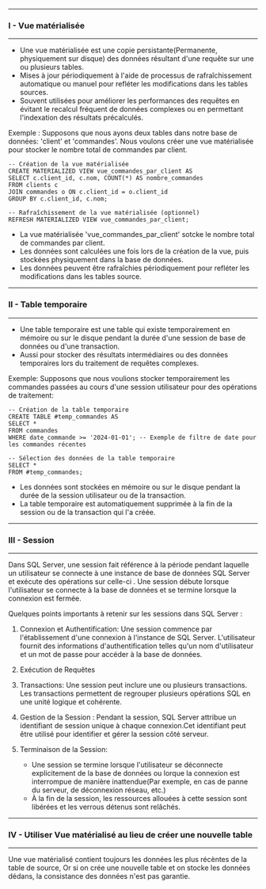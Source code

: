 ***
### I - Vue matérialisée
***
- Une vue matérialisée est une copie persistante(Permanente, physiquement sur disque) des données résultant d'une requête sur une ou plusieurs tables.
- Mises à jour périodiquement à l'aide de processus de rafraîchissement automatique ou manuel pour refléter les modifications dans les tables sources.
- Souvent utilisées pour améliorer les performances des requêtes en évitant le recalcul fréquent de données complexes ou en permettant l'indexation des résultats précalculés.

Exemple : Supposons que nous ayons deux tables dans notre base de données: 'client' et 'commandes'.
Nous voulons créer une vue matérialisée pour stocker le nombre total de commandes par client.
````
-- Création de la vue matérialisée
CREATE MATERIALIZED VIEW vue_commandes_par_client AS
SELECT c.client_id, c.nom, COUNT(*) AS nombre_commandes
FROM clients c
JOIN commandes o ON c.client_id = o.client_id
GROUP BY c.client_id, c.nom;

-- Rafraîchissement de la vue matérialisée (optionnel)
REFRESH MATERIALIZED VIEW vue_commandes_par_client;
````
- La vue matérialisée 'vue_commandes_par_client' sotcke le nombre total de commandes par client.
- Les données sont calculées une fois lors de la création de la vue, puis stockées physiquement dans la base de données.
- Les données peuvent être rafraîchies périodiquement pour refléter les modifications dans les tables source.



***
### II - Table temporaire
***
- Une table temporaire est une table qui existe temporairement en mémoire ou sur le disque pendant la durée d'une session de base de données ou d'une transaction.
- Aussi pour stocker des résultats intermédiaires ou des données temporaires lors du traitement de requêtes complexes.

Exemple: Supposons que nous voulions stocker temporairement les commandes passées au cours d'une session utilisateur pour des opérations de traitement:
````
-- Création de la table temporaire
CREATE TABLE #temp_commandes AS
SELECT *
FROM commandes
WHERE date_commande >= '2024-01-01'; -- Exemple de filtre de date pour les commandes récentes

-- Sélection des données de la table temporaire
SELECT *
FROM #temp_commandes;
````
- Les données sont stockées en mémoire ou sur le disque pendant la durée de la session utilisateur ou de la transaction.
- La table temporaire est automatiquement supprimée à la fin de la session ou de la transaction qui l'a créée.

***
### III - Session 
***
Dans SQL Server, une session fait référence à la période pendant laquelle un utilisateur se connecte à une instance de base de données SQL Server et exécute des opérations sur celle-ci .
Une session débute lorsque l'utilisateur se connecte à la base de données et se termine lorsque la connexion est fermée.

Quelques points importants à retenir sur les sessions dans SQL Server :
1. Connexion et Authentification:
Une session commence par l'établissement d'une connexion à l'instance de SQL Server.
L'utilisateur fournit des informations d'authentification telles qu'un nom d'utilisateur et un mot de passe pour accéder à la base de données.

2. Exécution de Requêtes
3. Transactions:
Une session peut inclure une ou plusieurs transactions. Les transactions permettent de regrouper plusieurs opérations SQL en une unité logique et cohérente.
4. Gestion de la Session : Pendant la session, SQL Server attribue un identifiant de session unique à chaque connexion.Cet identifiant peut être utilisé pour identifier et gérer la session côté serveur.
5. Terminaison de la Session:
    - Une session se termine lorsque l'utilisateur se déconnecte explicitement de la base de données ou lorque la connexion est interrompue de manière inattendue(Par exemple, en cas de panne du serveur, de déconnexion réseau, etc.)
    - À la fin de la session, les ressources allouées à cette session sont libérées et les verrous détenus sont relâchés.

***
### IV - Utiliser Vue matérialisé au lieu de créer une nouvelle table
***
Une vue matérialisé contient toujours  les données les plus récèntes de la table de source,
Or si on crée une nouvelle table et on stocke les données dédans, la consistance des données n'est pas garantie.
